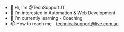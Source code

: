 - 👋 Hi, I’m @TechSupportJT
- 👀 I’m interested in Automation & Web Development
- 🌱 I’m currently learning - Coaching
- 📫 How to reach me - technicalsupport@live.com.au

<!---
TechSupportJT/TechSupportJT is a ✨ special ✨ repository because its `README.md` (this file) appears on your GitHub profile.
You can click the Preview link to take a look at your changes.
--->
